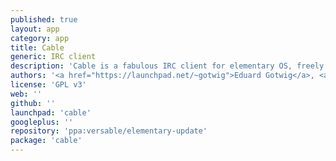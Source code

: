 ```yaml
---
published: true
layout: app
category: app
title: Cable
generic: IRC client
description: 'Cable is a fabulous IRC client for elementary OS, freely available in terms of free beer and free speech.'
authors: '<a href="https://launchpad.net/~gotwig">Eduard Gotwig</a>, <a href="https://launchpad.net/~julien-spautz">Julien Spautz</a>, <a href="https://launchpad.net/~tombeckmann">Tom Beckmann</a>, <a href="https://launchpad.net/~avlabs314">Auroral Xylon</a>'
license: 'GPL v3'
web: ''
github: ''
launchpad: 'cable'
googleplus: ''
repository: 'ppa:versable/elementary-update'
package: 'cable'
---
```

